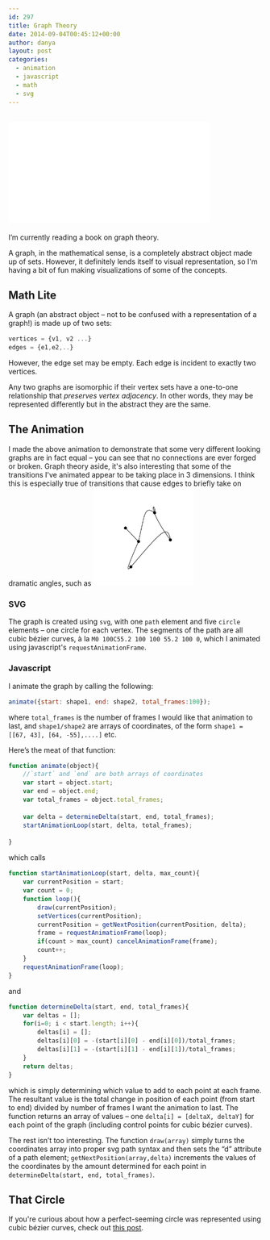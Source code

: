 ```yaml
---
id: 297
title: Graph Theory
date: 2014-09-04T00:45:12+00:00
author: danya
layout: post
categories:
  - animation
  - javascript
  - math
  - svg
---
```

<div>&nbsp;</div>
<iframe src='/assets/iframes/graph.html' width='400' scale='0.5' height='200' style='text-align:center;margin:auto;overflow:hidden' frameBorder='0'></iframe>
<div>&nbsp;</div>
I&#8217;m currently reading a book on graph theory.

A graph, in the mathematical sense, is a completely abstract object made up of sets. However, it definitely lends itself to visual representation, so I'm having a bit of fun making visualizations of some of the concepts.

<!--more-->

## Math Lite

A graph (an abstract object &#8211; not to be confused with a representation of a graph!) is made up of two sets:

```javascript
vertices = {v1, v2 ...}
edges = {e1,e2,..}
```

However, the edge set may be empty.
Each edge is incident to exactly two vertices.

Any two graphs are isomorphic if their vertex sets have a one-to-one relationship that _preserves vertex adjacency_. In other words, they may be represented differently but in the abstract they are the same.

## The Animation

I made the above animation to demonstrate that some very different looking graphs are in fact equal &#8211; you can see that no connections are ever forged or broken. Graph theory aside, it's also interesting that some of the transitions I've animated appear to be taking place in 3 dimensions. I think this is especially true of transitions that cause edges to briefly take on dramatic angles, such as
<img src="/assets/images/uploads/2017/06/graph-angle.png" style="max-width:200px;"/>

### SVG

The graph is created using `svg`, with one `path` element and five `circle` elements &#8211; one circle for each vertex. The segments of the path are all cubic bézier curves, à la `M0 100C55.2 100 100 55.2 100 0`, which I animated using javascript's `requestAnimationFrame`.



### Javascript

I animate the graph by calling the following:

```javascript
animate({start: shape1, end: shape2, total_frames:100});
```

where `total_frames` is the number of frames I would like that animation to last, and `shape1/shape2` are arrays of coordinates, of the form `shape1 = [[67, 43], [64, -55],....]` etc.

Here&#8217;s the meat of that function:

```javascript
function animate(object){
	//`start` and `end` are both arrays of coordinates
	var start = object.start;
	var end = object.end;
	var total_frames = object.total_frames;

	var delta = determineDelta(start, end, total_frames);
	startAnimationLoop(start, delta, total_frames);

}
```

which calls

```javascript
function startAnimationLoop(start, delta, max_count){
	var currentPosition = start;
	var count = 0;
	function loop(){
		draw(currentPosition);
		setVertices(currentPosition);
		currentPosition = getNextPosition(currentPosition, delta);
		frame = requestAnimationFrame(loop);
		if(count > max_count) cancelAnimationFrame(frame);
		count++;
	}
	requestAnimationFrame(loop);
}
```

and

```javascript
function determineDelta(start, end, total_frames){
	var deltas = [];
	for(i=0; i < start.length; i++){
		deltas[i] = [];
		deltas[i][0] = -(start[i][0] - end[i][0])/total_frames;
		deltas[i][1] = -(start[i][1] - end[i][1])/total_frames;
	}
	return deltas;
}
```

which is simply determining which value to add to each point at each frame.
The resultant value is the total change in position of each point (from start to end) divided by number of frames I want the animation to last. The function returns an array of values &#8211; one `delta[i] = [deltaX, deltaY]` for each point of the graph (including control points for cubic bézier curves).

The rest isn&#8217;t too interesting. The function `draw(array)` simply turns the coordinates array into proper svg path syntax and then sets the &#8220;d&#8221; attribute of a path element; `getNextPosition(array,delta)` increments the values of the coordinates by the amount determined for each point in `determineDelta(start, end, total_frames)`.

## That Circle

If you're curious about how a perfect-seeming circle was represented using cubic bézier curves, check out [this post](/circle-w-cubic-bezier).
